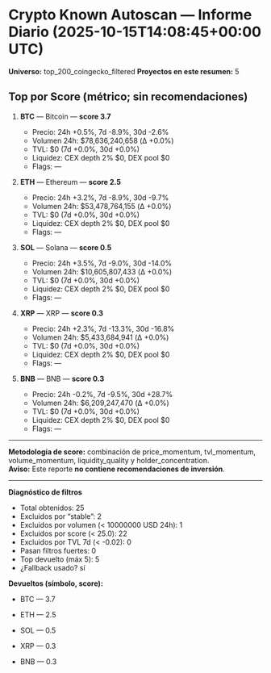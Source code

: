 # Crypto Known Autoscan — Informe Diario (2025-10-15T14:08:45+00:00 UTC)

**Universo:** top_200_coingecko_filtered
**Proyectos en este resumen:** 5

## Top por Score (métrico; sin recomendaciones)

1. **BTC** — Bitcoin — **score 3.7**
   - Precio: 24h +0.5%, 7d -8.9%, 30d -2.6%
   - Volumen 24h: $78,636,240,658 (Δ +0.0%)
   - TVL: $0 (7d +0.0%, 30d +0.0%)
   - Liquidez: CEX depth 2% $0, DEX pool $0
   - Flags: —

2. **ETH** — Ethereum — **score 2.5**
   - Precio: 24h +3.2%, 7d -8.9%, 30d -9.7%
   - Volumen 24h: $53,478,764,155 (Δ +0.0%)
   - TVL: $0 (7d +0.0%, 30d +0.0%)
   - Liquidez: CEX depth 2% $0, DEX pool $0
   - Flags: —

3. **SOL** — Solana — **score 0.5**
   - Precio: 24h +3.5%, 7d -9.0%, 30d -14.0%
   - Volumen 24h: $10,605,807,433 (Δ +0.0%)
   - TVL: $0 (7d +0.0%, 30d +0.0%)
   - Liquidez: CEX depth 2% $0, DEX pool $0
   - Flags: —

4. **XRP** — XRP — **score 0.3**
   - Precio: 24h +2.3%, 7d -13.3%, 30d -16.8%
   - Volumen 24h: $5,433,684,941 (Δ +0.0%)
   - TVL: $0 (7d +0.0%, 30d +0.0%)
   - Liquidez: CEX depth 2% $0, DEX pool $0
   - Flags: —

5. **BNB** — BNB — **score 0.3**
   - Precio: 24h -0.2%, 7d -9.5%, 30d +28.7%
   - Volumen 24h: $6,209,247,470 (Δ +0.0%)
   - TVL: $0 (7d +0.0%, 30d +0.0%)
   - Liquidez: CEX depth 2% $0, DEX pool $0
   - Flags: —


---

**Metodología de score:** combinación de price_momentum, tvl_momentum, volume_momentum, liquidity_quality y holder_concentration.  
**Aviso:** Este reporte **no contiene recomendaciones de inversión**.


---
**Diagnóstico de filtros**

- Total obtenidos: 25
- Excluidos por “stable”: 2
- Excluidos por volumen (< 10000000 USD 24h): 1
- Excluidos por score (< 25.0): 22
- Excluidos por TVL 7d (< -0.02): 0
- Pasan filtros fuertes: 0
- Top devuelto (máx 5): 5
- ¿Fallback usado? sí


**Devueltos (símbolo, score):**

- BTC — 3.7

- ETH — 2.5

- SOL — 0.5

- XRP — 0.3

- BNB — 0.3


